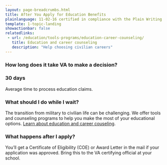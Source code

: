 ```yaml
---
layout: page-breadcrumbs.html
title: After You Apply for Education Benefits
plainlanguage: 11-02-16 certified in compliance with the Plain Writing Act
template: 1-topic-landing
showactionbar: false
relatedlinks:
 - url: /education/tools-programs/education-career-counseling/
   title: Education and career counseling
   description: "Help choosing civilian careers"
---
```



### How long does it take VA to make a decision?

<div class="call-out" markdown="0">

<h3 style="padding:0">30 days</h3>
<p style="padding:0">Average time to process education claims.</p>

</div>

### What should I do while I wait?

The transition from military to civilian life can be challenging. We offer tools and counseling programs to help you make the most of your educational options. [Learn about education and career couseling](/education/tools-programs/education-career-counseling/).

### What happens after I apply?

You’ll get a Certificate of Eligibility (COE) or Award Letter in the mail if your application was approved. Bring this to the VA certifying official at your school.

<div markdown="0"><br></div>
